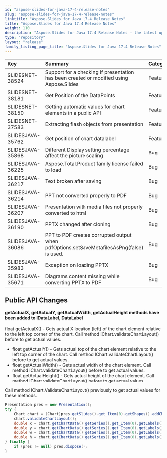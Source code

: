 ```yaml
---
id: "aspose-slides-for-java-17-4-release-notes"
slug: "aspose-slides-for-java-17-4-release-notes"
linktitle: "Aspose.Slides for Java 17.4 Release Notes"
title: "Aspose.Slides for Java 17.4 Release Notes"
weight: 110
description: "Aspose.Slides for Java 17.4 Release Notes – the latest updates and fixes."
type: "repository"
layout: "release"
family_listing_page_title: "Aspose.Slides for Java 17.4 Release Notes"
---
```


|**Key**|**Summary**|**Category**|
| :- | :- | :- |
|SLIDESNET-38524|Support for a checking if presentation has been created or modified using Aspose.Slides|Feature|
|SLIDESNET-38181|Get Position of the DataPoints|Feature|
|SLIDESNET-38150|Getting automatic values for chart elements in a public API|Feature|
|SLIDESNET-37583|Extracting flash objects from presentation|Feature|
|SLIDESJAVA-35762|Get position of chart datalabel|Feature|
|SLIDESJAVA-35868|Different Display setting percentage affect the picture scaling|Bug|
|SLIDESJAVA-36225|Aspose.Total.Product family license failed to load|Bug|
|SLIDESJAVA-36217|Text broken after saving|Bug|
|SLIDESJAVA-36214|PPT not converted properly to PDF|Bug|
|SLIDESJAVA-36207|Presentation with media files not properly converted to html|Bug|
|SLIDESJAVA-36190|PPTX changed after cloning|Bug|
|SLIDESJAVA-36086|PPT to PDF creates corrupted output when pdfOptions.setSaveMetafilesAsPng(false) is used.|Bug|
|SLIDESJAVA-35983|Exception on loading PPTX|Bug|
|SLIDESJAVA-35671|Diagrams content missing while converting PPTX to PDF|Bug|

## **Public API Changes**

#### **getActualX, getActualY, getActualWidth, getActualHeight methods have been added to IDataLabel, DataLabel**
float getActualX() - Gets actual X location (left) of the chart element relative to the left top corner of the chart. Call method IChart.validateChartLayout() before to get actual values.

- float getActualY() - Gets actual top of the chart element relative to the left top corner of the chart. Call method IChart.validateChartLayout() before to get actual values.
- float getActualWidth() - Gets actual width of the chart element. Call method IChart.validateChartLayout() before to get actual values.
- float getActualHeight() - Gets actual height of the chart element. Call method IChart.validateChartLayout() before to get actual values.

Call method IChart.ValidateChartLayout() previously to get actual values for these methods.

``` java
Presentation pres = new Presentation();
try {
	Chart chart = (Chart)pres.getSlides().get_Item(0).getShapes().addChart(ChartType.ClusteredColumn, 100, 100, 500, 350);
	chart.validateChartLayout();
	double x = chart.getChartData().getSeries().get_Item(0).getLabels().get_Item(0).getActualX();
	double y = chart.getChartData().getSeries().get_Item(0).getLabels().get_Item(0).getActualY();
	double w = chart.getChartData().getSeries().get_Item(0).getLabels().get_Item(0).getActualWidth();
	double h = chart.getChartData().getSeries().get_Item(0).getLabels().get_Item(0).getActualHeight();
} finally {
	if (pres != null) pres.dispose();
}
```
